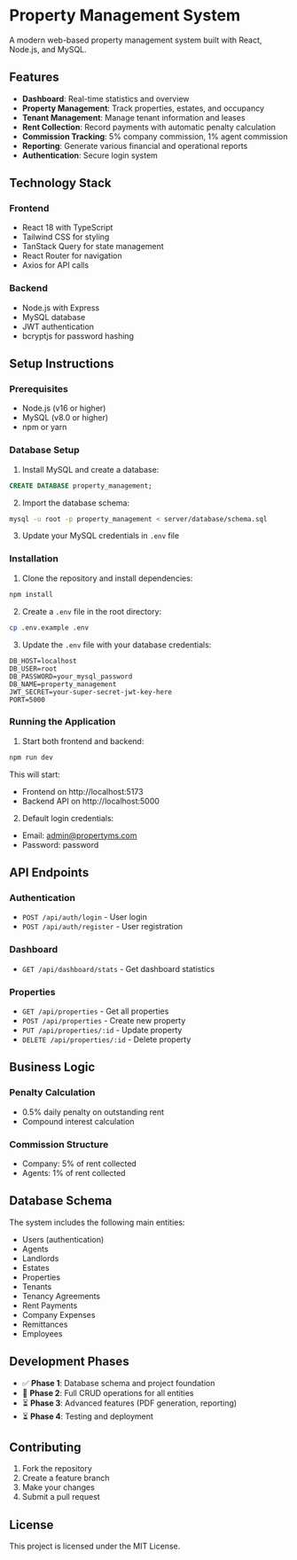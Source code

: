 # Property Management System

A modern web-based property management system built with React, Node.js, and MySQL.

## Features

- **Dashboard**: Real-time statistics and overview
- **Property Management**: Track properties, estates, and occupancy
- **Tenant Management**: Manage tenant information and leases
- **Rent Collection**: Record payments with automatic penalty calculation
- **Commission Tracking**: 5% company commission, 1% agent commission
- **Reporting**: Generate various financial and operational reports
- **Authentication**: Secure login system

## Technology Stack

### Frontend
- React 18 with TypeScript
- Tailwind CSS for styling
- TanStack Query for state management
- React Router for navigation
- Axios for API calls

### Backend
- Node.js with Express
- MySQL database
- JWT authentication
- bcryptjs for password hashing

## Setup Instructions

### Prerequisites
- Node.js (v16 or higher)
- MySQL (v8.0 or higher)
- npm or yarn

### Database Setup

1. Install MySQL and create a database:
```sql
CREATE DATABASE property_management;
```

2. Import the database schema:
```bash
mysql -u root -p property_management < server/database/schema.sql
```

3. Update your MySQL credentials in `.env` file

### Installation

1. Clone the repository and install dependencies:
```bash
npm install
```

2. Create a `.env` file in the root directory:
```bash
cp .env.example .env
```

3. Update the `.env` file with your database credentials:
```
DB_HOST=localhost
DB_USER=root
DB_PASSWORD=your_mysql_password
DB_NAME=property_management
JWT_SECRET=your-super-secret-jwt-key-here
PORT=5000
```

### Running the Application

1. Start both frontend and backend:
```bash
npm run dev
```

This will start:
- Frontend on http://localhost:5173
- Backend API on http://localhost:5000

2. Default login credentials:
- Email: admin@propertyms.com
- Password: password

## API Endpoints

### Authentication
- `POST /api/auth/login` - User login
- `POST /api/auth/register` - User registration

### Dashboard
- `GET /api/dashboard/stats` - Get dashboard statistics

### Properties
- `GET /api/properties` - Get all properties
- `POST /api/properties` - Create new property
- `PUT /api/properties/:id` - Update property
- `DELETE /api/properties/:id` - Delete property

## Business Logic

### Penalty Calculation
- 0.5% daily penalty on outstanding rent
- Compound interest calculation

### Commission Structure
- Company: 5% of rent collected
- Agents: 1% of rent collected

## Database Schema

The system includes the following main entities:
- Users (authentication)
- Agents
- Landlords
- Estates
- Properties
- Tenants
- Tenancy Agreements
- Rent Payments
- Company Expenses
- Remittances
- Employees

## Development Phases

- ✅ **Phase 1**: Database schema and project foundation
- 🔄 **Phase 2**: Full CRUD operations for all entities
- ⏳ **Phase 3**: Advanced features (PDF generation, reporting)
- ⏳ **Phase 4**: Testing and deployment

## Contributing

1. Fork the repository
2. Create a feature branch
3. Make your changes
4. Submit a pull request

## License

This project is licensed under the MIT License.